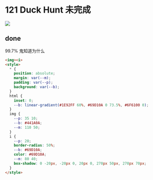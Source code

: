# 121 Duck Hunt 未完成

![](https://raw.githubusercontent.com/sari3l/css_battle/main/media/16792081064949/16792081157035.png)

## done 

99.7% 鬼知道为什么

```html
<img><i>
<style>
  * {
    position: absolute;
    margin: var(--m);
    padding: var(--p);
    background: var(--b);
  }
  html {
    inset: 0;
    --b: linear-gradient(#1E92FF 60%, #69D10A 0 73.5%, #6F6100 0);
  }
  img {
    --p: 35 10;
    --b: #441A0A;
    --m: 110 50;
  }
  i {
    --p: 20;
    border-radius: 50%;
    --b: #69D10A;
    color: #69D10A;
    --m: 80 40;
    box-shadow: 0 -20px, -20px 0, 20px 0, 270px 50px, 270px 70px;
  }
</style>
```